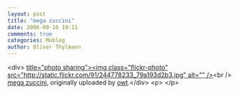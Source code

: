 ```yaml
---
layout: post
title: "mega zuccini"
date: 2006-09-16 19:11
comments: true
categories: Moblog
author: Oliver Thylmann
---
```



&lt;div&gt;	[ title=&quot;photo sharing&quot;&gt;&lt;img class=&quot;flickr-photo&quot; src=&quot;http://static.flickr.com/91/244778233_79a193d2b3.jpg&quot; alt=&quot;&quot; /&gt;](http://www.flickr.com/photos/oliver/244778233/)&lt;br /&gt;	[mega zuccini](http://www.flickr.com/photos/oliver/244778233/), originally uploaded by [owt](http://www.flickr.com/people/oliver/).&lt;/div&gt;				&lt;p&gt;	&lt;/p&gt;


